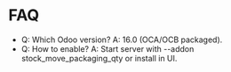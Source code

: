 # FAQ

- Q: Which Odoo version? A: 16.0 (OCA/OCB packaged).
- Q: How to enable? A: Start server with --addon stock_move_packaging_qty or install in UI.
